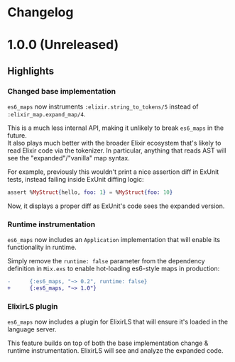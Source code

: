 # Changelog

# 1.0.0 (Unreleased)

## Highlights

### Changed base implementation

`es6_maps` now instruments `:elixir.string_to_tokens/5` instead of `:elixir_map.expand_map/4`.

This is a much less internal API, making it unlikely to break `es6_maps` in the future.  
It also plays much better with the broader Elixir ecosystem that's likely to read Elixir code via the tokenizer.
In particular, anything that reads AST will see the "expanded"/"vanilla" map syntax.

For example, previously this wouldn't print a nice assertion diff in ExUnit tests, instead failing inside ExUnit diffing logic:

```elixir
assert %MyStruct{hello, foo: 1} = %MyStruct{foo: 10}
```

Now, it displays a proper diff as ExUnit's code sees the expanded version.

### Runtime instrumentation

`es6_maps` now includes an `Application` implementation that will enable its functionality in runtime.

Simply remove the `runtime: false` parameter from the dependency definition in `Mix.exs` to enable hot-loading es6-style maps in production:

```diff
-      {:es6_maps, "~> 0.2", runtime: false}
+      {:es6_maps, "~> 1.0"}
```

### ElixirLS plugin

`es6_maps` now includes a plugin for ElixirLS that will ensure it's loaded in the language server.

This feature builds on top of both the base implementation change & runtime instrumentation.
ElixirLS will see and analyze the expanded code.
